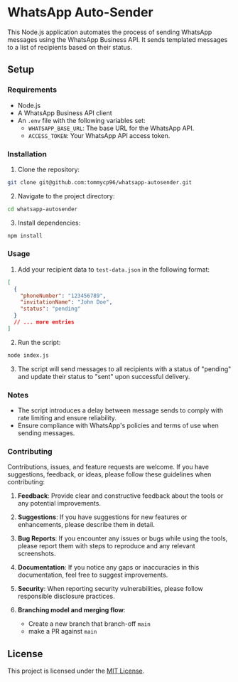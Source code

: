 # WhatsApp Auto-Sender

This Node.js application automates the process of sending WhatsApp messages using the WhatsApp Business API. It sends templated messages to a list of recipients based on their status.

## Setup

### Requirements

- Node.js
- A WhatsApp Business API client
- An `.env` file with the following variables set:
  - `WHATSAPP_BASE_URL`: The base URL for the WhatsApp API.
  - `ACCESS_TOKEN`: Your WhatsApp API access token.

### Installation

1. Clone the repository:
```bash
git clone git@github.com:tommycp96/whatsapp-autosender.git
```
2. Navigate to the project directory:
```bash
cd whatsapp-autosender
```
3. Install dependencies:
```bash
npm install
```

### Usage

1. Add your recipient data to `test-data.json` in the following format:
```json
[
  {
    "phoneNumber": "123456789",
    "invitationName": "John Doe",
    "status": "pending"
  }
  // ... more entries
]
```
2. Run the script:
```bash
node index.js
```
3. The script will send messages to all recipients with a status of "pending" and update their status to "sent" upon successful delivery.

### Notes
- The script introduces a delay between message sends to comply with rate limiting and ensure reliability.
- Ensure compliance with WhatsApp's policies and terms of use when sending messages.

### Contributing

Contributions, issues, and feature requests are welcome. If you have suggestions, feedback, or ideas, please follow these guidelines when contributing:

1. **Feedback**: Provide clear and constructive feedback about the tools or any potential improvements.

2. **Suggestions**: If you have suggestions for new features or enhancements, please describe them in detail.

3. **Bug Reports**: If you encounter any issues or bugs while using the tools, please report them with steps to reproduce and any relevant screenshots.

4. **Documentation**: If you notice any gaps or inaccuracies in this documentation, feel free to suggest improvements.

5. **Security**: When reporting security vulnerabilities, please follow responsible disclosure practices.

6. **Branching model and merging flow**:
   - Create a new branch that branch-off `main`
   - make a PR against `main`

## License

This project is licensed under the [MIT License](https://github.com/tommycp96/whatsapp-autosender/blob/main/LICENSE).
